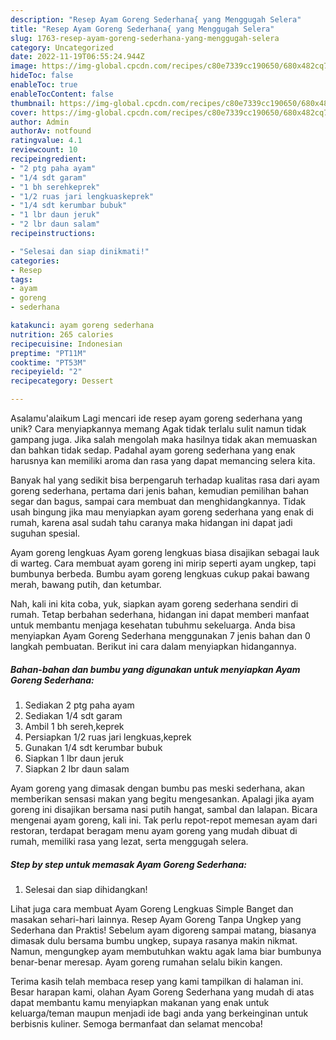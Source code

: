 ```yaml
---
description: "Resep Ayam Goreng Sederhana{ yang Menggugah Selera"
title: "Resep Ayam Goreng Sederhana{ yang Menggugah Selera"
slug: 1763-resep-ayam-goreng-sederhana-yang-menggugah-selera
category: Uncategorized
date: 2022-11-19T06:55:24.944Z
image: https://img-global.cpcdn.com/recipes/c80e7339cc190650/680x482cq70/ayam-goreng-sederhana-foto-resep-utama.jpg
hideToc: false
enableToc: true
enableTocContent: false
thumbnail: https://img-global.cpcdn.com/recipes/c80e7339cc190650/680x482cq70/ayam-goreng-sederhana-foto-resep-utama.jpg
cover: https://img-global.cpcdn.com/recipes/c80e7339cc190650/680x482cq70/ayam-goreng-sederhana-foto-resep-utama.jpg
author: Admin
authorAv: notfound
ratingvalue: 4.1
reviewcount: 10
recipeingredient:
- "2 ptg paha ayam"
- "1/4 sdt garam"
- "1 bh serehkeprek"
- "1/2 ruas jari lengkuaskeprek"
- "1/4 sdt kerumbar bubuk"
- "1 lbr daun jeruk"
- "2 lbr daun salam"
recipeinstructions:

- "Selesai dan siap dinikmati!"
categories:
- Resep
tags:
- ayam
- goreng
- sederhana

katakunci: ayam goreng sederhana 
nutrition: 265 calories
recipecuisine: Indonesian
preptime: "PT11M"
cooktime: "PT53M"
recipeyield: "2"
recipecategory: Dessert

---
```



Asalamu'alaikum Lagi mencari ide resep ayam goreng sederhana yang unik? Cara menyiapkannya memang Agak tidak terlalu sulit namun tidak gampang juga. Jika salah mengolah maka hasilnya tidak akan memuaskan dan bahkan tidak sedap. Padahal ayam goreng sederhana yang enak harusnya kan memiliki aroma dan rasa yang dapat memancing selera kita.


Banyak hal yang sedikit bisa berpengaruh terhadap kualitas rasa dari ayam goreng sederhana, pertama dari jenis bahan, kemudian pemilihan bahan segar dan bagus, sampai cara membuat dan menghidangkannya. Tidak usah bingung jika mau menyiapkan ayam goreng sederhana yang enak di rumah, karena asal sudah tahu caranya maka hidangan ini dapat jadi suguhan spesial.

Ayam goreng lengkuas Ayam goreng lengkuas biasa disajikan sebagai lauk di warteg. Cara membuat ayam goreng ini mirip seperti ayam ungkep, tapi bumbunya berbeda. Bumbu ayam goreng lengkuas cukup pakai bawang merah, bawang putih, dan ketumbar.


Nah, kali ini kita coba, yuk, siapkan ayam goreng sederhana sendiri di rumah. Tetap berbahan sederhana, hidangan ini dapat memberi manfaat untuk membantu menjaga kesehatan tubuhmu sekeluarga. Anda bisa menyiapkan Ayam Goreng Sederhana menggunakan 7 jenis bahan dan 0 langkah pembuatan. Berikut ini cara dalam menyiapkan hidangannya.

<!--inarticleads1-->

##### Bahan-bahan dan bumbu yang digunakan untuk menyiapkan Ayam Goreng Sederhana:

1. Sediakan 2 ptg paha ayam
1. Sediakan 1/4 sdt garam
1. Ambil 1 bh sereh,keprek
1. Persiapkan 1/2 ruas jari lengkuas,keprek
1. Gunakan 1/4 sdt kerumbar bubuk
1. Siapkan 1 lbr daun jeruk
1. Siapkan 2 lbr daun salam


Ayam goreng yang dimasak dengan bumbu pas meski sederhana, akan memberikan sensasi makan yang begitu mengesankan. Apalagi jika ayam goreng ini disajikan bersama nasi putih hangat, sambal dan lalapan. Bicara mengenai ayam goreng, kali ini. Tak perlu repot-repot memesan ayam dari restoran, terdapat beragam menu ayam goreng yang mudah dibuat di rumah, memiliki rasa yang lezat, serta menggugah selera. 

<!--inarticleads2-->

##### Step by step untuk memasak Ayam Goreng Sederhana:


1. Selesai dan siap dihidangkan!

Lihat juga cara membuat Ayam Goreng Lengkuas Simple Banget dan masakan sehari-hari lainnya. Resep Ayam Goreng Tanpa Ungkep yang Sederhana dan Praktis! Sebelum ayam digoreng sampai matang, biasanya dimasak dulu bersama bumbu ungkep, supaya rasanya makin nikmat. Namun, mengungkep ayam membutuhkan waktu agak lama biar bumbunya benar-benar meresap. Ayam goreng rumahan selalu bikin kangen. 

Terima kasih telah membaca resep yang kami tampilkan di halaman ini. Besar harapan kami, olahan Ayam Goreng Sederhana yang mudah di atas dapat membantu kamu menyiapkan makanan yang enak untuk keluarga/teman maupun menjadi ide bagi anda yang berkeinginan untuk berbisnis kuliner. Semoga bermanfaat dan selamat mencoba!

